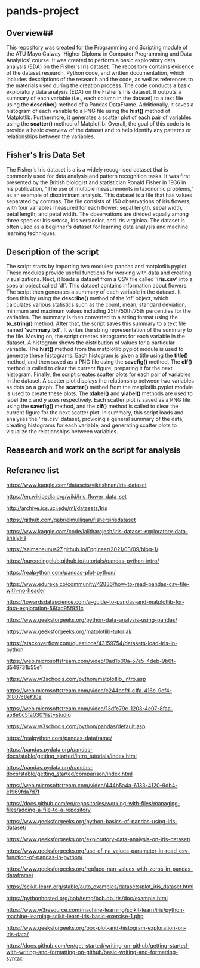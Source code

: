 # pands-project

## Overview##
This repository was created for the Programming and Scripting module of the ATU Mayo Galway 'Higher Diploma in Computer Programming and Data Analytics' course. It was created to perform a basic exploratory data analysis (EDA) on the Fisher's Iris dataset. The repository contains evidence of the dataset research, Python code, and written documentation, which includes descriptions of the research and the code, as well as references to the materials used during the creation process. The code conducts a basic exploratory data analysis (EDA) on the Fisher's Iris dataset.
It outputs a summary of each variable (i.e., each column in the dataset) to a text file using the **describe()** method of a Pandas DataFrame. Additionally, it saves a histogram of each variable to a PNG file using the **hist()** method of Matplotlib. Furthermore, it generates a scatter plot of each pair of variables using the **scatter()** method of Matplotlib.
Overall, the goal of this code is to provide a basic overview of the dataset and to help identify any patterns or relationships between the variables.


## Fisher's Iris Data Set ##
The Fisher's Iris dataset is a is a widely recognised dataset that is commonly used for data analysis and pattern recognition tasks. It was first presented by the British biologist and statistician Ronald Fisher in 1936 in his publication, "The use of multiple measurements in taxonomic problems," as an example of discriminant analysis.
This dataset is a file that has values separated by commas. The file consists of 150 observations of iris flowers, with four variables measured for each flower: sepal length, sepal width, petal
length, and petal width. The observations are divided equally among three
species: Iris setosa, Iris versicolor, and Iris virginica. The dataset is often
used as a beginner's dataset for learning data analysis and machine learning
techniques.



## Description of the script ##


The script starts by importing two modules: pandas and matplotlib.pyplot. These modules provide useful functions for working with data and creating visualizations.
Next, it loads a dataset from a CSV file called **'iris.csv'** into a special object called 'df'. This dataset contains information about flowers.
The script then generates a summary of each variable in the dataset. It does this by using the **describe()** method of the 'df' object, which calculates various statistics such as the count, mean, standard deviation, minimum and maximum values including 25th/50th/75th percentiles for the variables. The summary is then converted to a string format using the **to_string()** method.
After that, the script saves this summary to a text file named **'summary.txt'**. It writes the string representation of the summary to the file.
Moving on, the script creates histograms for each variable in the dataset. A histogram shows the distribution of values for a particular variable. The **hist()** method from the matplotlib.pyplot module is used to generate these histograms. Each histogram is given a title using the **title()** method, and then saved as a PNG file using the **savefig()** method. The **clf()** method is called to clear the current figure, preparing it for the next histogram.
Finally, the script creates scatter plots for each pair of variables in the dataset. A scatter plot displays the relationship between two variables as dots on a graph. The **scatter()** method from the matplotlib.pyplot module is used to create these plots. The **xlabel()** and **ylabel()** methods are used to label the x and y axes respectively. Each scatter plot is saved as a PNG file using the **savefig()** method, and the **clf()** method is called to clear the current figure for the next scatter plot.
In summary, this script loads and analyses the 'iris.csv' dataset, providing a general summary of the data, creating histograms for each variable, and generating scatter plots to visualize the relationships between variables.



## Reasearch and work on the script for analysis ##


## Referance list ##

https://www.kaggle.com/datasets/vikrishnan/iris-dataset

https://en.wikipedia.org/wiki/Iris_flower_data_set

http://archive.ics.uci.edu/ml/datasets/Iris

https://github.com/gabrielmulligan/fishersirisdataset

https://www.kaggle.com/code/lalitharajesh/iris-dataset-exploratory-data-analysis

https://salmaneunus27.github.io/Engineer/2021/03/09/blog-1/

https://ourcodingclub.github.io/tutorials/pandas-python-intro/

https://realpython.com/pandas-plot-python/

https://www.edureka.co/community/42836/how-to-read-pandas-csv-file-with-no-header

https://towardsdatascience.com/a-guide-to-pandas-and-matplotlib-for-data-exploration-56fad95f951c

https://www.geeksforgeeks.org/python-data-analysis-using-pandas/

https://www.geeksforgeeks.org/matplotlib-tutorial/

https://stackoverflow.com/questions/43159754/datasets-load-iris-in-python

https://web.microsoftstream.com/video/0ad1b00a-57e5-4deb-9b6f-d549731b55e1

https://www.w3schools.com/python/matplotlib_intro.asp

https://web.microsoftstream.com/video/c244bcfd-c1fa-416c-9ef4-01807c8ef30e

https://web.microsoftstream.com/video/13dfc79c-1203-4e07-8faa-a58e0c5fa030?list=studio

https://www.w3schools.com/python/pandas/default.asp

https://realpython.com/pandas-dataframe/

https://pandas.pydata.org/pandas-docs/stable/getting_started/intro_tutorials/index.html

https://pandas.pydata.org/pandas-docs/stable/getting_started/comparison/index.html

https://web.microsoftstream.com/video/444b5a4a-6133-4120-9db4-e1969fda7d7f

https://docs.github.com/en/repositories/working-with-files/managing-files/adding-a-file-to-a-repository

https://www.geeksforgeeks.org/python-basics-of-pandas-using-iris-dataset/

https://www.geeksforgeeks.org/exploratory-data-analysis-on-iris-dataset/

https://www.geeksforgeeks.org/use-of-na_values-parameter-in-read_csv-function-of-pandas-in-python/

https://www.geeksforgeeks.org/replace-nan-values-with-zeros-in-pandas-dataframe/

https://scikit-learn.org/stable/auto_examples/datasets/plot_iris_dataset.html

https://pythonhosted.org/bob/temp/bob.db.iris/doc/example.html

https://www.w3resource.com/machine-learning/scikit-learn/iris/python-machine-learning-scikit-learn-iris-basic-exercise-1.php

https://www.geeksforgeeks.org/box-plot-and-histogram-exploration-on-iris-data/

https://docs.github.com/en/get-started/writing-on-github/getting-started-with-writing-and-formatting-on-github/basic-writing-and-formatting-syntax
